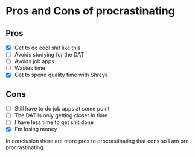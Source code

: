 # Pros and Cons of procrastinating
## Pros

- [x] Get to do cool shit like this
- [ ] Avoids studying for the DAT 
- [ ] Avoids job apps 
- [ ] Wastes time
- [x] Get to spend quality time with Shreya

## Cons

- [ ] Still have to do job apps at some point 
- [ ] The DAT is only getting closer in time 
- [ ] I have less time to get shit done 
- [x] I'm losing money 

In conclusion there are more pros to procrastinating that cons so I am pro procrastinating. 

